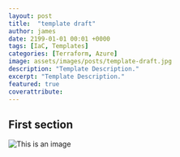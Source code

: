 ```yaml
---
layout: post
title:  "template draft"
author: james
date: 2199-01-01 00:01 +0000
tags: [IaC, Templates]
categories: [Terraform, Azure]
image: assets/images/posts/template-draft.jpg
description: "Template Description."
excerpt: "Template Description."
featured: true
coverattribute: 
---
```

## First section

![This is an image](/assets/images/posts/assets/image.png)
